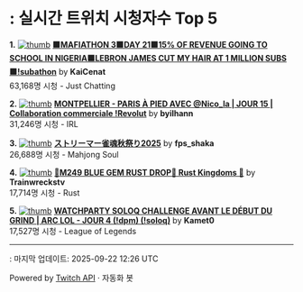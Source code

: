 # : 실시간 트위치 시청자수 Top 5

**1.** [![thumb](https://static-cdn.jtvnw.net/previews-ttv/live_user_kaicenat-320x180.jpg)](https://twitch.tv/KaiCenat)
**[🟪MAFIATHON 3🟪DAY 21🟪15% OF REVENUE GOING TO SCHOOL IN NIGERIA🟪LEBRON JAMES CUT MY HAIR AT 1 MILLION SUBS🟪!subathon](https://twitch.tv/KaiCenat)** by **KaiCenat**<br>63,168명 시청  - Just Chatting

**2.** [![thumb](https://static-cdn.jtvnw.net/previews-ttv/live_user_byilhann-320x180.jpg)](https://twitch.tv/byilhann)
**[MONTPELLIER - PARIS À PIED AVEC @Nico_la | JOUR 15 | Collaboration commerciale !Revolut](https://twitch.tv/byilhann)** by **byilhann**<br>31,246명 시청  - IRL

**3.** [![thumb](https://static-cdn.jtvnw.net/previews-ttv/live_user_fps_shaka-320x180.jpg)](https://twitch.tv/fps_shaka)
**[ストリーマー雀魂秋祭り2025](https://twitch.tv/fps_shaka)** by **fps_shaka**<br>26,688명 시청  - Mahjong Soul

**4.** [![thumb](https://static-cdn.jtvnw.net/previews-ttv/live_user_trainwreckstv-320x180.jpg)](https://twitch.tv/Trainwreckstv)
**[💎M249 BLUE GEM RUST DROP💎 Rust Kingdoms 💎](https://twitch.tv/Trainwreckstv)** by **Trainwreckstv**<br>17,714명 시청  - Rust

**5.** [![thumb](https://static-cdn.jtvnw.net/previews-ttv/live_user_kamet0-320x180.jpg)](https://twitch.tv/Kamet0)
**[WATCHPARTY SOLOQ CHALLENGE AVANT LE DÉBUT DU GRIND  | ARC LOL - JOUR 4 (!dpm) (!soloq)](https://twitch.tv/Kamet0)** by **Kamet0**<br>17,527명 시청  - League of Legends


---
: 마지막 업데이트: 2025-09-22 12:26 UTC

Powered by [Twitch API](https://dev.twitch.tv/docs/api/reference) · 자동화 봇